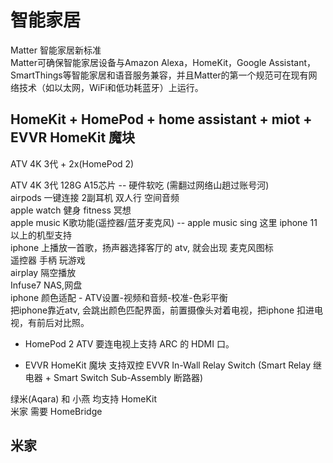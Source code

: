 # 智能家居
Matter 智能家居新标准  
Matter可确保智能家居设备与Amazon Alexa，HomeKit，Google Assistant，SmartThings等智能家居和语音服务兼容，并且Matter的第一个规范可在现有网络技术（如以太网，WiFi和低功耗蓝牙）上运行。

## HomeKit + HomePod + home assistant + miot + EVVR HomeKit 魔块
ATV 4K 3代 + 2x(HomePod 2)

ATV 4K 3代 128G A15芯片 -- 硬件软吃 (需翻过网络山趟过账号河)  
airpods 一键连接 2副耳机 双人行 空间音频  
apple watch 健身 fitness 冥想  
apple music K歌功能(遥控器/蓝牙麦克风) -- apple music sing 这里 iphone 11 以上的机型支持  
    iphone 上播放一首歌，扬声器选择客厅的 atv, 就会出现 麦克风图标  
遥控器 手柄 玩游戏  
airplay 隔空播放  
Infuse7 NAS,网盘  
iphone 颜色适配 - ATV设置-视频和音频-校准-色彩平衡  
    把iphone靠近atv, 会跳出颜色匹配界面，前置摄像头对着电视，把iphone 扣进电视，有前后对比照。

- HomePod 2
    ATV 要连电视上支持 ARC 的 HDMI 口。

- EVVR HomeKit 魔块 支持双控
    EVVR In-Wall Relay Switch (Smart Relay 继电器 + Smart Switch Sub-Assembly 断路器)

绿米(Aqara) 和 小燕 均支持 HomeKit  
米家 需要 HomeBridge  

## 米家
